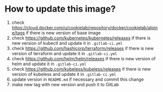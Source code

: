# How to update this image?

1. check https://cloud.docker.com/u/cookielab/repository/docker/cookielab/alpine/tags if there is new version of base image
2. check https://github.com/kubernetes/kubernetes/releases if there is new version of kubectl and update it in `.gitlab-ci.yml`
3. check https://github.com/hashicorp/terraform/releases if there is new version of terraform and update it in `.gitlab-ci.yml`
4. check https://github.com/helm/helm/releases if there is new version of helm and update it in `.gitlab-ci.yml`
5. check https://github.com/kubeless/kubeless/releases if there is new version of kubeless and update it in `.gitlab-ci.yml`
6. update version in `README.md` if necessary and commit this change
7. make new tag with new version and push it to GitLab

